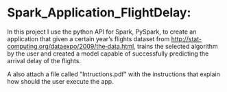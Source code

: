 # Spark_Application_FlightDelay:

In this project I use the python API for Spark, PySpark, to create an application that given a certain year’s flights dataset from 
http://stat-computing.org/dataexpo/2009/the‐data.html, trains the selected algorithm by the user and created a model capable of successfully predicting the arrival delay of the flights.

A also attach a file called "Intructions.pdf" with the instructions that explain how should the user execute the app.
